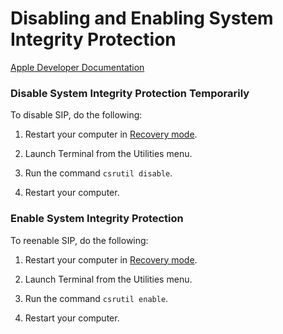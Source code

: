 # Disabling and Enabling System Integrity Protection

[Apple Developer Documentation](https://developer.apple.com/documentation/security/disabling_and_enabling_system_integrity_protection)

### Disable System Integrity Protection Temporarily

To disable SIP, do the following:

1. Restart your computer in [Recovery mode](https://support.apple.com/en-us/HT201314).

2. Launch Terminal from the Utilities menu.

3. Run the command `csrutil disable`.

4. Restart your computer.



### Enable System Integrity Protection

To reenable SIP, do the following:

1. Restart your computer in [Recovery mode](https://support.apple.com/en-us/HT201314).

2. Launch Terminal from the Utilities menu.

3. Run the command `csrutil enable`.

4. Restart your computer.

